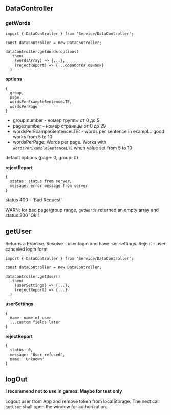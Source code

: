 ## DataController

### getWords

```
import { DataController } from 'Service/DataController';

const dataController = new DataController;

dataController.getWords(options)
  .then(
    (wordsArray) => {...},
    (rejectReport) => {...обработка ошибки}
  )
```

**options**
```
{
  group,
  page,
  wordsPerExampleSentenceLTE,
  wordsPerPage
}
```
- group:number - номер группы от 0 до 5
- page:number  - номер страницы от 0 до 29 
- wordsPerExampleSentenceLTE: - words per sentence in exampl... good works from 5 to 10
- wordsPerPage: Words per page. Works with `wordsPerExampleSentenceLTE` when value set from 5 to 10

default options {page: 0, group: 0}

**rejectReport**
```
{
  status: status from server,
  message: error message from server
}
```

status 400 - 'Bad Request'

WARN: for bad page/group range, `getWords` returned an empty array and status 200 'Ok'!

## getUser

Returns a Promise. 
Resolve - user login and have iser settings.
Reject - user canceled login form

```
import { DataController } from 'Service/DataController';

const dataController = new DataController;

dataController.getUser()
  .then(
    (userSettings) => {...},
    (rejectReport) => {...}
  )
```

**userSettings**

```
{
  name: name of user
  ...custom fields later
}
```

**rejectReport**

```
{
  status: 0,
  message: 'User refused',
  name: 'Unknown'
}
```

## logOut

**I recommend not to use in games. Maybe for test only**

Logout user from App and remove token from localStorage. The next call `getUser` shall open the window for authorization.
